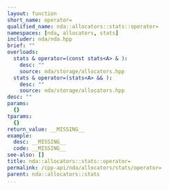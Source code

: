 ```yaml
---
layout: function
short_name: operator=
qualified_name: nda::allocators::stats::operator=
namespaces: [nda, allocators, stats]
includer: nda/nda.hpp
brief: ""
overloads:
  stats & operator=(const stats<A> & ):
    desc: ""
    source: nda/storage/allocators.hpp
  stats & operator=(stats<A> && ):
    desc: ""
    source: nda/storage/allocators.hpp
desc: ""
params:
  {}
tparams:
  {}
return_value: __MISSING__
example:
  desc: __MISSING__
  code: __MISSING__
see-also: []
title: nda::allocators::stats::operator=
permalink: /cpp-api/nda/allocators/stats/operator=
parent: nda::allocators::stats
...
```


